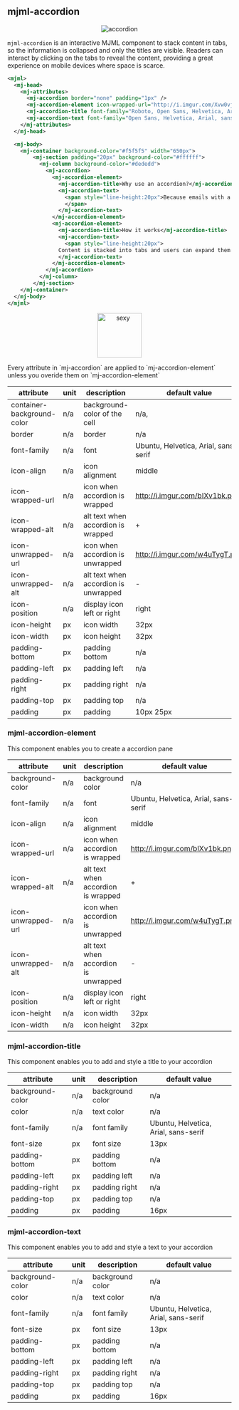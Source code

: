 ## mjml-accordion

<p align="center">
  <img src="http://i.imgur.com/6B5VpAQ.gif" alt="accordion" />
</p>

`mjml-accordion` is an interactive MJML component to stack content in tabs, so the information is collapsed and only the titles are visible. Readers can interact by clicking on the tabs to reveal the content, providing a great experience on mobile devices where space is scarce.

```xml
<mjml>
  <mj-head>
    <mj-attributes>
      <mj-accordion border="none" padding="1px" />
      <mj-accordion-element icon-wrapped-url="http://i.imgur.com/Xvw0vjq.png" icon-unwrapped-url="http://i.imgur.com/KKHenWa.png" icon-height="24px" icon-width="24px" />
      <mj-accordion-title font-family="Roboto, Open Sans, Helvetica, Arial, sans-serif" background-color="#fff" color="#031017" padding="15px" font-size="18px" />
      <mj-accordion-text font-family="Open Sans, Helvetica, Arial, sans-serif" background-color="#fafafa" padding="15px" color="#505050" font-size="14px" />
    </mj-attributes>
  </mj-head>

  <mj-body>
    <mj-container background-color="#f5f5f5" width="650px">
        <mj-section padding="20px" background-color="#ffffff">
          <mj-column background-color="#dededd">
            <mj-accordion>
              <mj-accordion-element>
                <mj-accordion-title>Why use an accordion?</mj-accordion-title>
                <mj-accordion-text>
                  <span style="line-height:20px">Because emails with a lot of content are most of the time a very bad experience on mobile, mj-accordion comes handy when you want to deliver a lot of information in a concise way.
                  </span>
                </mj-accordion-text>
              </mj-accordion-element>
              <mj-accordion-element>
                <mj-accordion-title>How it works</mj-accordion-title>
                <mj-accordion-text>
                  <span style="line-height:20px">
                Content is stacked into tabs and users can expand them at will. If responsive styles are not supported (mostly on desktop clients), tabs are then expanded and your content is readable at once.</span>
                </mj-accordion-text>
              </mj-accordion-element>
            </mj-accordion>
          </mj-column>
        </mj-section>
    </mj-container>
  </mj-body>
</mjml>
```

<p align="center">
  <a href="https://mjml.io/try-it-live/components/accordion">
    <img width="100px" src="http://imgh.us/TRYITLIVE.svg" alt="sexy" />
  </a>
</p>

<aside class="notice">
Every attribute in `mj-accordion` are applied to `mj-accordion-element` unless you overide them on `mj-accordion-element`
</aside>


attribute | unit | description | default value
----------|------|-------------|---------------
container-background-color | n/a | background-color of the cell | n/a,
border | n/a | border | n/a
font-family | n/a | font | Ubuntu, Helvetica, Arial, sans-serif
icon-align | n/a | icon alignment | middle
icon-wrapped-url | n/a | icon when accordion is wrapped | http://i.imgur.com/bIXv1bk.png
icon-wrapped-alt | n/a | alt text when accordion is wrapped | +
icon-unwrapped-url | n/a | icon when accordion is unwrapped | http://i.imgur.com/w4uTygT.png
icon-unwrapped-alt | n/a | alt text when accordion is unwrapped | -
icon-position | n/a | display icon left or right | right
icon-height | px | icon width | 32px
icon-width | px | icon height | 32px
padding-bottom | px | padding bottom | n/a
padding-left | px | padding left | n/a
padding-right | px | padding right | n/a
padding-top | px | padding top | n/a
padding | px | padding | 10px 25px

### mjml-accordion-element

This component enables you to create a accordion pane

attribute | unit | description | default value
----------|------|-------------|---------------
background-color | n/a | background color | n/a
font-family | n/a | font | Ubuntu, Helvetica, Arial, sans-serif
icon-align | n/a | icon alignment | middle
icon-wrapped-url | n/a | icon when accordion is wrapped | http://i.imgur.com/bIXv1bk.png
icon-wrapped-alt | n/a | alt text when accordion is wrapped | +
icon-unwrapped-url | n/a | icon when accordion is unwrapped | http://i.imgur.com/w4uTygT.png
icon-unwrapped-alt | n/a | alt text when accordion is unwrapped | -
icon-position | n/a | display icon left or right | right
icon-height | n/a | icon width | 32px
icon-width | n/a | icon height | 32px

### mjml-accordion-title

This component enables you to add and style a title to your accordion

attribute | unit | description | default value
----------|------|-------------|---------------
background-color | n/a | background color | n/a
color | n/a | text color | n/a
font-family | n/a | font family | Ubuntu, Helvetica, Arial, sans-serif
font-size | px | font size | 13px
padding-bottom | px | padding bottom | n/a
padding-left | px | padding left | n/a
padding-right | px | padding right | n/a
padding-top | px | padding top | n/a
padding | px | padding | 16px

### mjml-accordion-text

This component enables you to add and style a text to your accordion

attribute | unit | description | default value
----------|------|-------------|---------------
background-color | n/a | background color | n/a
color | n/a | text color | n/a
font-family | n/a | font family | Ubuntu, Helvetica, Arial, sans-serif
font-size | px | font size | 13px
padding-bottom | px | padding bottom | n/a
padding-left | px | padding left | n/a
padding-right | px | padding right | n/a
padding-top | px | padding top | n/a
padding | px | padding | 16px
